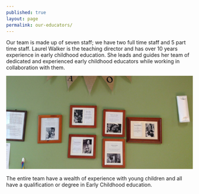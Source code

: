 ```yaml
---
published: true
layout: page
permalink: our-educators/
---
```

 
Our team is made up of seven staff; we have two full time staff and 5 part time staff. Laurel Walker is the teaching director and has over 10 years experience in early childhood education. She leads and guides her team of dedicated and experienced early childhood educators while working in collaboration with them.

![Staff Photos](/img/staff.jpg)

The entire team have a wealth of experience with young children and all have a qualification or degree in Early Childhood education.


 